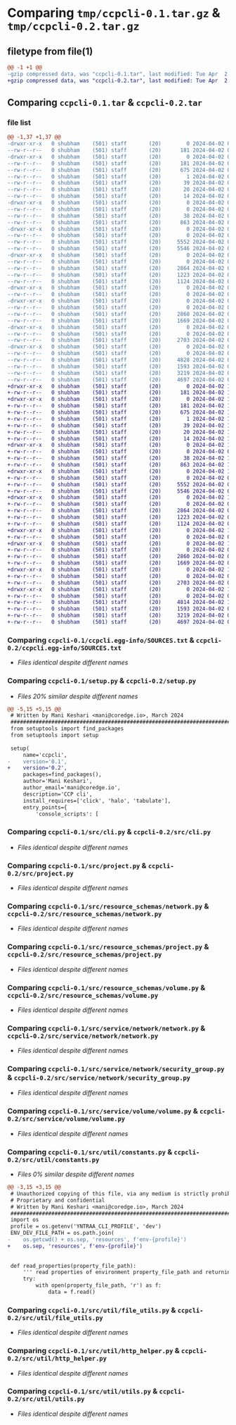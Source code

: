 # Comparing `tmp/ccpcli-0.1.tar.gz` & `tmp/ccpcli-0.2.tar.gz`

## filetype from file(1)

```diff
@@ -1 +1 @@
-gzip compressed data, was "ccpcli-0.1.tar", last modified: Tue Apr  2 08:11:45 2024, max compression
+gzip compressed data, was "ccpcli-0.2.tar", last modified: Tue Apr  2 11:18:27 2024, max compression
```

## Comparing `ccpcli-0.1.tar` & `ccpcli-0.2.tar`

### file list

```diff
@@ -1,37 +1,37 @@
-drwxr-xr-x   0 shubham    (501) staff       (20)        0 2024-04-02 08:11:45.457722 ccpcli-0.1/
--rw-r--r--   0 shubham    (501) staff       (20)      181 2024-04-02 08:11:45.457396 ccpcli-0.1/PKG-INFO
-drwxr-xr-x   0 shubham    (501) staff       (20)        0 2024-04-02 08:11:45.456930 ccpcli-0.1/ccpcli.egg-info/
--rw-r--r--   0 shubham    (501) staff       (20)      181 2024-04-02 08:11:45.000000 ccpcli-0.1/ccpcli.egg-info/PKG-INFO
--rw-r--r--   0 shubham    (501) staff       (20)      675 2024-04-02 08:11:45.000000 ccpcli-0.1/ccpcli.egg-info/SOURCES.txt
--rw-r--r--   0 shubham    (501) staff       (20)        1 2024-04-02 08:11:45.000000 ccpcli-0.1/ccpcli.egg-info/dependency_links.txt
--rw-r--r--   0 shubham    (501) staff       (20)       39 2024-04-02 08:11:45.000000 ccpcli-0.1/ccpcli.egg-info/entry_points.txt
--rw-r--r--   0 shubham    (501) staff       (20)       20 2024-04-02 08:11:45.000000 ccpcli-0.1/ccpcli.egg-info/requires.txt
--rw-r--r--   0 shubham    (501) staff       (20)       14 2024-04-02 08:11:45.000000 ccpcli-0.1/ccpcli.egg-info/top_level.txt
-drwxr-xr-x   0 shubham    (501) staff       (20)        0 2024-04-02 08:11:45.449387 ccpcli-0.1/resources/
--rw-r--r--   0 shubham    (501) staff       (20)        0 2024-04-02 07:44:18.000000 ccpcli-0.1/resources/__init__.py
--rw-r--r--   0 shubham    (501) staff       (20)       38 2024-04-02 08:11:45.457812 ccpcli-0.1/setup.cfg
--rw-r--r--   0 shubham    (501) staff       (20)      863 2024-04-02 07:44:18.000000 ccpcli-0.1/setup.py
-drwxr-xr-x   0 shubham    (501) staff       (20)        0 2024-04-02 08:11:45.450248 ccpcli-0.1/src/
--rw-r--r--   0 shubham    (501) staff       (20)        0 2024-04-02 07:44:18.000000 ccpcli-0.1/src/__init__.py
--rw-r--r--   0 shubham    (501) staff       (20)     5552 2024-04-02 07:44:18.000000 ccpcli-0.1/src/cli.py
--rw-r--r--   0 shubham    (501) staff       (20)     5546 2024-04-02 07:44:18.000000 ccpcli-0.1/src/project.py
-drwxr-xr-x   0 shubham    (501) staff       (20)        0 2024-04-02 08:11:45.451933 ccpcli-0.1/src/resource_schemas/
--rw-r--r--   0 shubham    (501) staff       (20)        0 2024-04-02 07:44:18.000000 ccpcli-0.1/src/resource_schemas/__init__.py
--rw-r--r--   0 shubham    (501) staff       (20)     2864 2024-04-02 07:44:18.000000 ccpcli-0.1/src/resource_schemas/network.py
--rw-r--r--   0 shubham    (501) staff       (20)     1223 2024-04-02 07:44:18.000000 ccpcli-0.1/src/resource_schemas/project.py
--rw-r--r--   0 shubham    (501) staff       (20)     1124 2024-04-02 07:44:18.000000 ccpcli-0.1/src/resource_schemas/volume.py
-drwxr-xr-x   0 shubham    (501) staff       (20)        0 2024-04-02 08:11:45.452364 ccpcli-0.1/src/service/
--rw-r--r--   0 shubham    (501) staff       (20)        0 2024-04-02 07:44:18.000000 ccpcli-0.1/src/service/__init__.py
-drwxr-xr-x   0 shubham    (501) staff       (20)        0 2024-04-02 08:11:45.453127 ccpcli-0.1/src/service/network/
--rw-r--r--   0 shubham    (501) staff       (20)        0 2024-04-02 07:44:18.000000 ccpcli-0.1/src/service/network/__init__.py
--rw-r--r--   0 shubham    (501) staff       (20)     2860 2024-04-02 07:44:18.000000 ccpcli-0.1/src/service/network/network.py
--rw-r--r--   0 shubham    (501) staff       (20)     1669 2024-04-02 07:44:18.000000 ccpcli-0.1/src/service/network/security_group.py
-drwxr-xr-x   0 shubham    (501) staff       (20)        0 2024-04-02 08:11:45.453747 ccpcli-0.1/src/service/volume/
--rw-r--r--   0 shubham    (501) staff       (20)        0 2024-04-02 07:44:18.000000 ccpcli-0.1/src/service/volume/__init__.py
--rw-r--r--   0 shubham    (501) staff       (20)     2703 2024-04-02 07:44:18.000000 ccpcli-0.1/src/service/volume/volume.py
-drwxr-xr-x   0 shubham    (501) staff       (20)        0 2024-04-02 08:11:45.456266 ccpcli-0.1/src/util/
--rw-r--r--   0 shubham    (501) staff       (20)        0 2024-04-02 07:44:18.000000 ccpcli-0.1/src/util/__init__.py
--rw-r--r--   0 shubham    (501) staff       (20)     4828 2024-04-02 07:44:18.000000 ccpcli-0.1/src/util/constants.py
--rw-r--r--   0 shubham    (501) staff       (20)     1593 2024-04-02 07:44:18.000000 ccpcli-0.1/src/util/file_utils.py
--rw-r--r--   0 shubham    (501) staff       (20)     3219 2024-04-02 07:44:18.000000 ccpcli-0.1/src/util/http_helper.py
--rw-r--r--   0 shubham    (501) staff       (20)     4697 2024-04-02 07:44:18.000000 ccpcli-0.1/src/util/utils.py
+drwxr-xr-x   0 shubham    (501) staff       (20)        0 2024-04-02 11:18:27.234756 ccpcli-0.2/
+-rw-r--r--   0 shubham    (501) staff       (20)      181 2024-04-02 11:18:27.234556 ccpcli-0.2/PKG-INFO
+drwxr-xr-x   0 shubham    (501) staff       (20)        0 2024-04-02 11:18:27.234242 ccpcli-0.2/ccpcli.egg-info/
+-rw-r--r--   0 shubham    (501) staff       (20)      181 2024-04-02 11:18:27.000000 ccpcli-0.2/ccpcli.egg-info/PKG-INFO
+-rw-r--r--   0 shubham    (501) staff       (20)      675 2024-04-02 11:18:27.000000 ccpcli-0.2/ccpcli.egg-info/SOURCES.txt
+-rw-r--r--   0 shubham    (501) staff       (20)        1 2024-04-02 11:18:27.000000 ccpcli-0.2/ccpcli.egg-info/dependency_links.txt
+-rw-r--r--   0 shubham    (501) staff       (20)       39 2024-04-02 11:18:27.000000 ccpcli-0.2/ccpcli.egg-info/entry_points.txt
+-rw-r--r--   0 shubham    (501) staff       (20)       20 2024-04-02 11:18:27.000000 ccpcli-0.2/ccpcli.egg-info/requires.txt
+-rw-r--r--   0 shubham    (501) staff       (20)       14 2024-04-02 11:18:27.000000 ccpcli-0.2/ccpcli.egg-info/top_level.txt
+drwxr-xr-x   0 shubham    (501) staff       (20)        0 2024-04-02 11:18:27.229021 ccpcli-0.2/resources/
+-rw-r--r--   0 shubham    (501) staff       (20)        0 2024-04-02 09:53:33.000000 ccpcli-0.2/resources/__init__.py
+-rw-r--r--   0 shubham    (501) staff       (20)       38 2024-04-02 11:18:27.234803 ccpcli-0.2/setup.cfg
+-rw-r--r--   0 shubham    (501) staff       (20)      863 2024-04-02 10:52:45.000000 ccpcli-0.2/setup.py
+drwxr-xr-x   0 shubham    (501) staff       (20)        0 2024-04-02 11:18:27.229744 ccpcli-0.2/src/
+-rw-r--r--   0 shubham    (501) staff       (20)        0 2024-04-02 09:53:33.000000 ccpcli-0.2/src/__init__.py
+-rw-r--r--   0 shubham    (501) staff       (20)     5552 2024-04-02 09:53:33.000000 ccpcli-0.2/src/cli.py
+-rw-r--r--   0 shubham    (501) staff       (20)     5546 2024-04-02 09:53:33.000000 ccpcli-0.2/src/project.py
+drwxr-xr-x   0 shubham    (501) staff       (20)        0 2024-04-02 11:18:27.231651 ccpcli-0.2/src/resource_schemas/
+-rw-r--r--   0 shubham    (501) staff       (20)        0 2024-04-02 09:53:33.000000 ccpcli-0.2/src/resource_schemas/__init__.py
+-rw-r--r--   0 shubham    (501) staff       (20)     2864 2024-04-02 09:53:33.000000 ccpcli-0.2/src/resource_schemas/network.py
+-rw-r--r--   0 shubham    (501) staff       (20)     1223 2024-04-02 09:53:33.000000 ccpcli-0.2/src/resource_schemas/project.py
+-rw-r--r--   0 shubham    (501) staff       (20)     1124 2024-04-02 09:53:33.000000 ccpcli-0.2/src/resource_schemas/volume.py
+drwxr-xr-x   0 shubham    (501) staff       (20)        0 2024-04-02 11:18:27.232427 ccpcli-0.2/src/service/
+-rw-r--r--   0 shubham    (501) staff       (20)        0 2024-04-02 09:53:33.000000 ccpcli-0.2/src/service/__init__.py
+drwxr-xr-x   0 shubham    (501) staff       (20)        0 2024-04-02 11:18:27.232806 ccpcli-0.2/src/service/network/
+-rw-r--r--   0 shubham    (501) staff       (20)        0 2024-04-02 09:53:33.000000 ccpcli-0.2/src/service/network/__init__.py
+-rw-r--r--   0 shubham    (501) staff       (20)     2860 2024-04-02 09:53:33.000000 ccpcli-0.2/src/service/network/network.py
+-rw-r--r--   0 shubham    (501) staff       (20)     1669 2024-04-02 09:53:33.000000 ccpcli-0.2/src/service/network/security_group.py
+drwxr-xr-x   0 shubham    (501) staff       (20)        0 2024-04-02 11:18:27.233085 ccpcli-0.2/src/service/volume/
+-rw-r--r--   0 shubham    (501) staff       (20)        0 2024-04-02 09:53:33.000000 ccpcli-0.2/src/service/volume/__init__.py
+-rw-r--r--   0 shubham    (501) staff       (20)     2703 2024-04-02 09:53:33.000000 ccpcli-0.2/src/service/volume/volume.py
+drwxr-xr-x   0 shubham    (501) staff       (20)        0 2024-04-02 11:18:27.233946 ccpcli-0.2/src/util/
+-rw-r--r--   0 shubham    (501) staff       (20)        0 2024-04-02 09:53:33.000000 ccpcli-0.2/src/util/__init__.py
+-rw-r--r--   0 shubham    (501) staff       (20)     4814 2024-04-02 10:50:35.000000 ccpcli-0.2/src/util/constants.py
+-rw-r--r--   0 shubham    (501) staff       (20)     1593 2024-04-02 09:53:33.000000 ccpcli-0.2/src/util/file_utils.py
+-rw-r--r--   0 shubham    (501) staff       (20)     3219 2024-04-02 09:53:33.000000 ccpcli-0.2/src/util/http_helper.py
+-rw-r--r--   0 shubham    (501) staff       (20)     4697 2024-04-02 09:53:33.000000 ccpcli-0.2/src/util/utils.py
```

### Comparing `ccpcli-0.1/ccpcli.egg-info/SOURCES.txt` & `ccpcli-0.2/ccpcli.egg-info/SOURCES.txt`

 * *Files identical despite different names*

### Comparing `ccpcli-0.1/setup.py` & `ccpcli-0.2/setup.py`

 * *Files 20% similar despite different names*

```diff
@@ -5,15 +5,15 @@
 # Written by Mani Keshari <mani@coredge.io>, March 2024                       #
 ###############################################################################
 from setuptools import find_packages
 from setuptools import setup
 
 setup(
     name='ccpcli',
-    version='0.1',
+    version='0.2',
     packages=find_packages(),
     author='Mani Keshari',
     author_email='mani@coredge.io',
     description='CCP cli',
     install_requires=['click', 'halo', 'tabulate'],
     entry_points={
         'console_scripts': [
```

### Comparing `ccpcli-0.1/src/cli.py` & `ccpcli-0.2/src/cli.py`

 * *Files identical despite different names*

### Comparing `ccpcli-0.1/src/project.py` & `ccpcli-0.2/src/project.py`

 * *Files identical despite different names*

### Comparing `ccpcli-0.1/src/resource_schemas/network.py` & `ccpcli-0.2/src/resource_schemas/network.py`

 * *Files identical despite different names*

### Comparing `ccpcli-0.1/src/resource_schemas/project.py` & `ccpcli-0.2/src/resource_schemas/project.py`

 * *Files identical despite different names*

### Comparing `ccpcli-0.1/src/resource_schemas/volume.py` & `ccpcli-0.2/src/resource_schemas/volume.py`

 * *Files identical despite different names*

### Comparing `ccpcli-0.1/src/service/network/network.py` & `ccpcli-0.2/src/service/network/network.py`

 * *Files identical despite different names*

### Comparing `ccpcli-0.1/src/service/network/security_group.py` & `ccpcli-0.2/src/service/network/security_group.py`

 * *Files identical despite different names*

### Comparing `ccpcli-0.1/src/service/volume/volume.py` & `ccpcli-0.2/src/service/volume/volume.py`

 * *Files identical despite different names*

### Comparing `ccpcli-0.1/src/util/constants.py` & `ccpcli-0.2/src/util/constants.py`

 * *Files 0% similar despite different names*

```diff
@@ -3,15 +3,15 @@
 # Unauthorized copying of this file, via any medium is strictly prohibited    #
 # Proprietary and confidential                                                #
 # Written by Mani Keshari <mani@coredge.io>, March 2024                       #
 ###############################################################################
 import os
 profile = os.getenv('YNTRAA_CLI_PROFILE', 'dev')
 ENV_DEV_FILE_PATH = os.path.join(
-    os.getcwd() + os.sep, 'resources', f'env-{profile}')
+    os.sep, 'resources', f'env-{profile}')
 
 
 def read_properties(property_file_path):
     ''' read properties of environment property_file_path and returning dict '''
     try:
         with open(property_file_path, 'r') as f:
             data = f.read()
```

### Comparing `ccpcli-0.1/src/util/file_utils.py` & `ccpcli-0.2/src/util/file_utils.py`

 * *Files identical despite different names*

### Comparing `ccpcli-0.1/src/util/http_helper.py` & `ccpcli-0.2/src/util/http_helper.py`

 * *Files identical despite different names*

### Comparing `ccpcli-0.1/src/util/utils.py` & `ccpcli-0.2/src/util/utils.py`

 * *Files identical despite different names*

